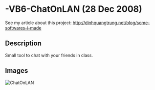 -VB6-ChatOnLAN (28 Dec 2008)
==============

See my article about this project: http://dinhquangtrung.net/blog/some-softwares-i-made

Description
-----------

Small tool to chat with your friends in class.

Images
-----------

![ChatOnLAN](https://raw2.github.com/trungdq88/-VB6-ChatOnLAN/master/bitmap.bmp)
